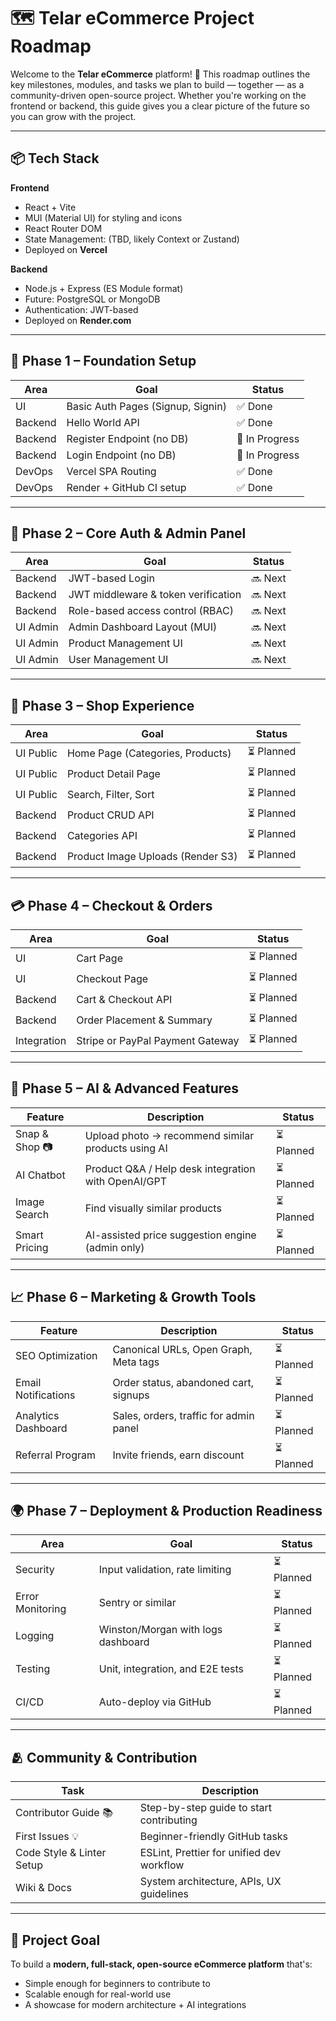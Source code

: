 # 🗺️ Telar eCommerce Project Roadmap

Welcome to the **Telar eCommerce** platform! 🚀
This roadmap outlines the key milestones, modules, and tasks we plan to build — together — as a community-driven open-source project. Whether you're working on the frontend or backend, this guide gives you a clear picture of the future so you can grow with the project.

---

## 📦 Tech Stack

**Frontend**

- React + Vite
- MUI (Material UI) for styling and icons
- React Router DOM
- State Management: (TBD, likely Context or Zustand)
- Deployed on **Vercel**

**Backend**

- Node.js + Express (ES Module format)
- Future: PostgreSQL or MongoDB
- Authentication: JWT-based
- Deployed on **Render.com**

---

## 🔰 Phase 1 – Foundation Setup

| Area    | Goal                              | Status         |
| ------- | --------------------------------- | -------------- |
| UI      | Basic Auth Pages (Signup, Signin) | ✅ Done        |
| Backend | Hello World API                   | ✅ Done        |
| Backend | Register Endpoint (no DB)         | 🔄 In Progress |
| Backend | Login Endpoint (no DB)            | 🔄 In Progress |
| DevOps  | Vercel SPA Routing                | ✅ Done        |
| DevOps  | Render + GitHub CI setup          | ✅ Done        |

---

## 🔨 Phase 2 – Core Auth & Admin Panel

| Area     | Goal                                | Status  |
| -------- | ----------------------------------- | ------- |
| Backend  | JWT-based Login                     | 🔜 Next |
| Backend  | JWT middleware & token verification | 🔜 Next |
| Backend  | Role-based access control (RBAC)    | 🔜 Next |
| UI Admin | Admin Dashboard Layout (MUI)        | 🔜 Next |
| UI Admin | Product Management UI               | 🔜 Next |
| UI Admin | User Management UI                  | 🔜 Next |

---

## 🛒 Phase 3 – Shop Experience

| Area      | Goal                              | Status     |
| --------- | --------------------------------- | ---------- |
| UI Public | Home Page (Categories, Products)  | ⏳ Planned |
| UI Public | Product Detail Page               | ⏳ Planned |
| UI Public | Search, Filter, Sort              | ⏳ Planned |
| Backend   | Product CRUD API                  | ⏳ Planned |
| Backend   | Categories API                    | ⏳ Planned |
| Backend   | Product Image Uploads (Render S3) | ⏳ Planned |

---

## 💳 Phase 4 – Checkout & Orders

| Area        | Goal                             | Status     |
| ----------- | -------------------------------- | ---------- |
| UI          | Cart Page                        | ⏳ Planned |
| UI          | Checkout Page                    | ⏳ Planned |
| Backend     | Cart & Checkout API              | ⏳ Planned |
| Backend     | Order Placement & Summary        | ⏳ Planned |
| Integration | Stripe or PayPal Payment Gateway | ⏳ Planned |

---

## 🤖 Phase 5 – AI & Advanced Features

| Feature        | Description                                          | Status     |
| -------------- | ---------------------------------------------------- | ---------- |
| Snap & Shop 📷 | Upload photo → recommend similar products using AI   | ⏳ Planned |
| AI Chatbot     | Product Q\&A / Help desk integration with OpenAI/GPT | ⏳ Planned |
| Image Search   | Find visually similar products                       | ⏳ Planned |
| Smart Pricing  | AI-assisted price suggestion engine (admin only)     | ⏳ Planned |

---

## 📈 Phase 6 – Marketing & Growth Tools

| Feature             | Description                            | Status     |
| ------------------- | -------------------------------------- | ---------- |
| SEO Optimization    | Canonical URLs, Open Graph, Meta tags  | ⏳ Planned |
| Email Notifications | Order status, abandoned cart, signups  | ⏳ Planned |
| Analytics Dashboard | Sales, orders, traffic for admin panel | ⏳ Planned |
| Referral Program    | Invite friends, earn discount          | ⏳ Planned |

---

## 🌍 Phase 7 – Deployment & Production Readiness

| Area             | Goal                               | Status     |
| ---------------- | ---------------------------------- | ---------- |
| Security         | Input validation, rate limiting    | ⏳ Planned |
| Error Monitoring | Sentry or similar                  | ⏳ Planned |
| Logging          | Winston/Morgan with logs dashboard | ⏳ Planned |
| Testing          | Unit, integration, and E2E tests   | ⏳ Planned |
| CI/CD            | Auto-deploy via GitHub             | ⏳ Planned |

---

## 🫂 Community & Contribution

| Task                      | Description                               |
| ------------------------- | ----------------------------------------- |
| Contributor Guide 📚      | Step-by-step guide to start contributing  |
| First Issues 💡           | Beginner-friendly GitHub tasks            |
| Code Style & Linter Setup | ESLint, Prettier for unified dev workflow |
| Wiki & Docs               | System architecture, APIs, UX guidelines  |

---

## 🎯 Project Goal

To build a **modern, full-stack, open-source eCommerce platform** that's:

- Simple enough for beginners to contribute to
- Scalable enough for real-world use
- A showcase for modern architecture + AI integrations
